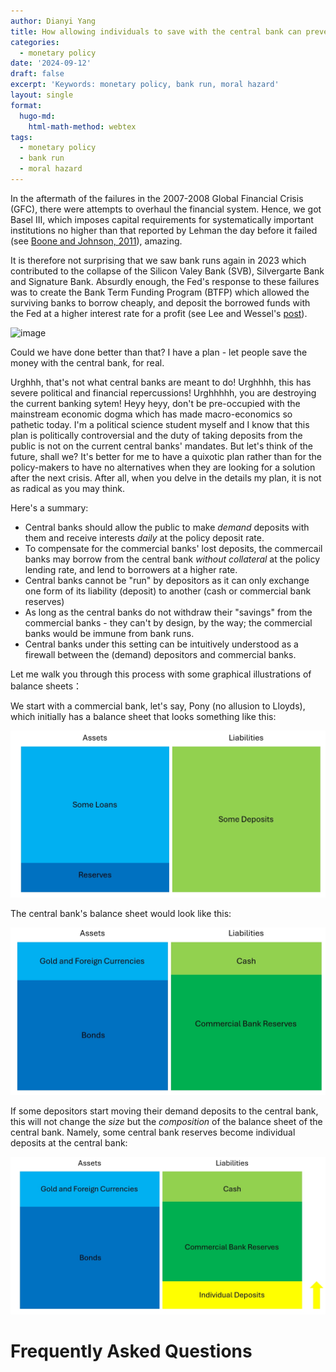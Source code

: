 ```yaml
---
author: Dianyi Yang
title: How allowing individuals to save with the central bank can prevent bank runs
categories:
  - monetary policy
date: '2024-09-12'
draft: false
excerpt: 'Keywords: monetary policy, bank run, moral hazard'
layout: single
format:
  hugo-md:
    html-math-method: webtex
tags:
  - monetary policy
  - bank run
  - moral hazard
---
```

In the aftermath of the failures in the 2007-2008 Global Financial Crisis (GFC), there were attempts to overhaul the financial system. Hence, we got Basel III, which imposes capital requirements for systematically important institutions no higher than that reported by Lehman the day before it failed (see [Boone and Johnson, 2011](https://www.piie.com/commentary/op-eds/future-banking-more-regulation-needed)), amazing.

It is therefore not surprising that we saw bank runs again in 2023 which contributed to the collapse of the Silicon Valey Bank (SVB), Silvergarte Bank and Signature Bank. Absurdly enough, the Fed's response to these failures was to create the Bank Term Funding Program (BTFP) which allowed the surviving banks to borrow cheaply, and deposit the borrowed funds with the Fed at a higher interest rate for a profit (see Lee and Wessel's [post](https://www.brookings.edu/articles/what-did-the-fed-do-after-silicon-valley-bank-and-signature-bank-failed/)).

![image](svb.jpg "The Collapse of the SVB")

Could we have done better than that? I have a plan - let people save the money with the central bank, for real.

Urghhh, that's not what central banks are meant to do! Urghhhh, this has severe political and financial repercussions! Urghhhhh, you are destroying the current banking sytem! Heyy heyy, don't be pre-occupied with the mainstream economic dogma which has made macro-economics so pathetic today. I'm a political science student myself and I know that this plan is politically controversial and the duty of taking deposits from the public is not on the current central banks' mandates. But let's think of the future, shall we? It's better for me to have a quixotic plan rather than for the policy-makers to have no alternatives when they are looking for a solution after the next crisis. After all, when you delve in the details my plan, it is not as radical as you may think.

Here's a summary:
- Central banks should allow the public to make *demand* deposits with them and receive interests *daily* at the policy deposit rate.
- To compensate for the commercial banks' lost deposits, the commercail banks may borrow from the central bank *without collateral* at the policy lending rate, and lend to borrowers at a higher rate.
- Central banks cannot be "run" by depositors as it can only exchange one form of its liability (deposit) to another (cash or commercial bank reserves)
- As long as the central banks do not withdraw their "savings" from the commercial banks - they can't by design, by the way; the commercial banks would be immune from bank runs.
- Central banks under this setting can be intuitively understood as a firewall between the (demand) depositors and commercial banks.

Let me walk you through this process with some graphical illustrations of balance sheets：

We start with a commercial bank, let's say, Pony (no allusion to Lloyds), which initially has a balance sheet that looks something like this:

![image](commercial1.png "Pony's initial balance sheet")

The central bank's balance sheet would look like this:

![image](cb1.png "Central Bank's initial balance sheet")

If some depositors start moving their demand deposits to the central bank, this will not change the *size* but the *composition* of the balance sheet of the central bank. Namely, some central bank reserves become individual deposits at the central bank:

![image](cb2.png "Central Bank's balance sheet after conversion")

# Frequently Asked Questions
